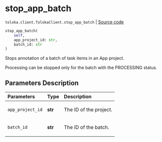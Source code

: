 # stop_app_batch
`toloka.client.TolokaClient.stop_app_batch` | [Source code](https://github.com/Toloka/toloka-kit/blob/v1.1.0.post1/src/client/__init__.py#L3859)

```python
stop_app_batch(
    self,
    app_project_id: str,
    batch_id: str
)
```

Stops annotation of a batch of task items in an App project.


Processing can be stopped only for the batch with the PROCESSING status.

## Parameters Description

| Parameters | Type | Description |
| :----------| :----| :-----------|
`app_project_id`|**str**|<p>The ID of the project.</p>
`batch_id`|**str**|<p>The ID of the batch.</p>
